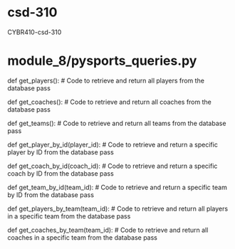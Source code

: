# csd-310
CYBR410-csd-310
# module_8/pysports_queries.py

def get_players():
    # Code to retrieve and return all players from the database
    pass

def get_coaches():
    # Code to retrieve and return all coaches from the database
    pass

def get_teams():
    # Code to retrieve and return all teams from the database
    pass

def get_player_by_id(player_id):
    # Code to retrieve and return a specific player by ID from the database
    pass

def get_coach_by_id(coach_id):
    # Code to retrieve and return a specific coach by ID from the database
    pass

def get_team_by_id(team_id):
    # Code to retrieve and return a specific team by ID from the database
    pass

def get_players_by_team(team_id):
    # Code to retrieve and return all players in a specific team from the database
    pass

def get_coaches_by_team(team_id):
    # Code to retrieve and return all coaches in a specific team from the database
    pass

